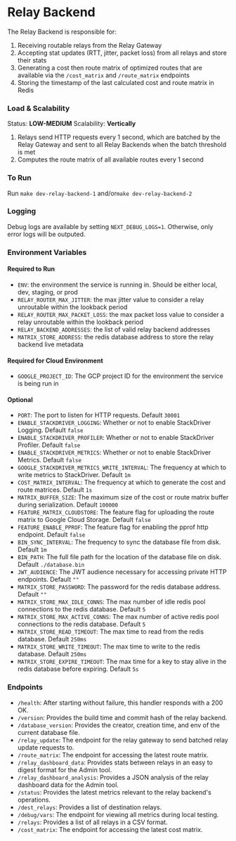 # Relay Backend

The Relay Backend is responsible for:

1. Receiving routable relays from the Relay Gateway
2. Accepting stat updates (RTT, jitter, packet loss) from all relays and store their stats
3. Generating a cost then route matrix of optimized routes that are available via the `/cost_matrix` and `/route_matrix` endpoints
4. Storing the timestamp of the last calculated cost and route matrix in Redis

### Load & Scalability

Status: **LOW-MEDIUM**
Scalability: **Vertically**

1. Relays send HTTP requests every 1 second, which are batched by the Relay Gateway and sent to all Relay Backends when the batch threshold is met
2. Computes the route matrix of all available routes every 1 second

### To Run

Run `make dev-relay-backend-1` and/or`make dev-relay-backend-2`

### Logging

Debug logs are available by setting `NEXT_DEBUG_LOGS=1`. Otherwise, only error logs will be outputed.

### Environment Variables

#### Required to Run

- `ENV`: the environment the service is running in. Should be either local, dev, staging, or prod
- `RELAY_ROUTER_MAX_JITTER`: the max jitter value to consider a relay unroutable within the lookback period
- `RELAY_ROUTER_MAX_PACKET_LOSS`: the max packet loss value to consider a relay unroutable within the lookback period
- `RELAY_BACKEND_ADDRESSES`: the list of valid relay backend addresses
- `MATRIX_STORE_ADDRESS`: the redis database address to store the relay backend live metadata

#### Required for Cloud Environment

- `GOOGLE_PROJECT_ID`: The GCP project ID for the environment the service is being run in

#### Optional
- `PORT`: The port to listen for HTTP requests. Default `30001`
- `ENABLE_STACKDRIVER_LOGGING`: Whether or not to enable StackDriver Logging. Default `false`
- `ENABLE_STACKDRIVER_PROFILER`: Whether or not to enable StackDriver Profiler. Default `false`
- `ENABLE_STACKDRIVER_METRICS`: Whether or not to enable StackDriver Metrics. Default `false`
- `GOOGLE_STACKDRIVER_METRICS_WRITE_INTERVAL`: The frequency at which to write metrics to StackDriver. Default `1m`
- `COST_MATRIX_INTERVAL`: The frequency at which to generate the cost and route matrices. Default `1s`
- `MATRIX_BUFFER_SIZE`: The maximum size of the cost or route matrix buffer during serialization. Default `100000`
- `FEATURE_MATRIX_CLOUDSTORE`: The feature flag for uploading the route matrix to Google Cloud Storage. Default `false`
- `FEATURE_ENABLE_PPROF`: The feature flag for enabling the pprof http endpoint. Default `false`
- `BIN_SYNC_INTERVAL`: The frequency to sync the database file from disk. Default `1m`
- `BIN_PATH`: The full file path for the location of the database file on disk. Default `./database.bin`
- `JWT_AUDIENCE`: The JWT audience necessary for accessing private HTTP endpoints. Default `""`
- `MATRIX_STORE_PASSWORD`: The password for the redis database address. Default `""`
- `MATRIX_STORE_MAX_IDLE_CONNS`: The max number of idle redis pool connections to the redis database. Default `5`
- `MATRIX_STORE_MAX_ACTIVE_CONNS`: The max number of active redis pool connections to the redis database. Default `5`
- `MATRIX_STORE_READ_TIMEOUT`: The max time to read from the redis database. Default `250ms`
- `MATRIX_STORE_WRITE_TIMEOUT`: The max time to write to the redis database. Default `250ms`
- `MATRIX_STORE_EXPIRE_TIMEOUT`: The max time for a key to stay alive in the redis database before expiring. Default `5s`

### Endpoints
- `/health`: After starting without failure, this handler responds with a 200 OK.
- `/version`: Provides the build time and commit hash of the relay backend.
- `/database_version`: Provides the creator, creation time, and env of the current database file.
- `/relay_update`: The endpoint for the relay gateway to send batched relay update requests to.
- `/route_matrix`: The endpoint for accessing the latest route matrix.
- `/relay_dashboard_data`: Provides stats between relays in an easy to digest format for the Admin tool.
- `/relay_dashboard_analysis`: Provides a JSON analysis of the relay dashboard data for the Admin tool.
- `/status`: Provides the latest metrics relevant to the relay backend's operations.
- `/dest_relays`: Provides a list of destination relays.
- `/debug/vars`: The endpoint for viewing all metrics during local testing.
- `/relays`: Provides a list of all relays in a CSV format.
- `/cost_matrix`: The endpoint for accessing the latest cost matrix. 

